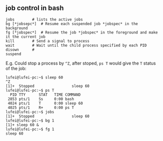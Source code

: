 ## job control in bash

```
jobs		# lists the active jobs
bg [*jobsepc*]	# Resume each suspended job *jobspec* in the background
fg [*jobspec*]	# Resume the job *jobspec* in the foreground and make it the current job
kill		# Send a signal to process
wait		# Wait until the child process specified by each PID
disown		# 
suspend
```

E.g.
Could stop a process by `^Z`, after stoped, `ps T` would give the `T` status of the job:
```
lufei@lufei-pc:~$ sleep 60
^Z
[1]+  Stopped                 sleep 60
lufei@lufei-pc:~$ ps T
  PID TTY      STAT   TIME COMMAND
 2853 pts/1    Ss     0:00 bash
 4024 pts/1    T      0:00 sleep 60
 4025 pts/1    R+     0:00 ps T
lufei@lufei-pc:~$ jobs
[1]+  Stopped                 sleep 60
lufei@lufei-pc:~$ bg 1
[1]+ sleep 60 &
lufei@lufei-pc:~$ fg 1
sleep 60
```

